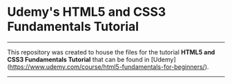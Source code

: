 # Udemy's HTML5 and CSS3 Fundamentals Tutorial

---
This repository was created to house the files for the tutorial __HTML5 and CSS3 Fundamentals Tutorial__ that can be found in [Udemy] (https://www.udemy.com/course/html5-fundamentals-for-beginners/).

---
